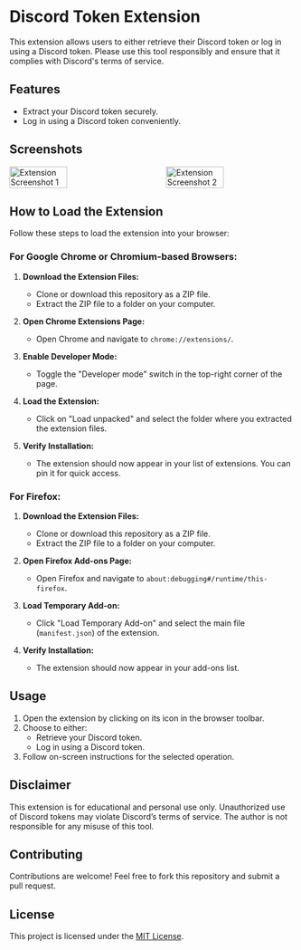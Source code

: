 # Discord Token Extension

This extension allows users to either retrieve their Discord token or log in using a Discord token. Please use this tool responsibly and ensure that it complies with Discord's terms of service.

## Features
- Extract your Discord token securely.
- Log in using a Discord token conveniently.

## Screenshots
<div style="display: flex; justify-content: space-between;">
  <img src="https://i.ibb.co/9h59VGw/image.png" alt="Extension Screenshot 1" width="45%">
  <img src="https://i.ibb.co/MCFVMjW/image.png" alt="Extension Screenshot 2" width="45%">
</div>

## How to Load the Extension
Follow these steps to load the extension into your browser:

### For Google Chrome or Chromium-based Browsers:
1. **Download the Extension Files:**
   - Clone or download this repository as a ZIP file.
   - Extract the ZIP file to a folder on your computer.

2. **Open Chrome Extensions Page:**
   - Open Chrome and navigate to `chrome://extensions/`.

3. **Enable Developer Mode:**
   - Toggle the "Developer mode" switch in the top-right corner of the page.

4. **Load the Extension:**
   - Click on "Load unpacked" and select the folder where you extracted the extension files.

5. **Verify Installation:**
   - The extension should now appear in your list of extensions. You can pin it for quick access.

### For Firefox:
1. **Download the Extension Files:**
   - Clone or download this repository as a ZIP file.
   - Extract the ZIP file to a folder on your computer.

2. **Open Firefox Add-ons Page:**
   - Open Firefox and navigate to `about:debugging#/runtime/this-firefox`.

3. **Load Temporary Add-on:**
   - Click "Load Temporary Add-on" and select the main file (`manifest.json`) of the extension.

4. **Verify Installation:**
   - The extension should now appear in your add-ons list.

## Usage
1. Open the extension by clicking on its icon in the browser toolbar.
2. Choose to either:
   - Retrieve your Discord token.
   - Log in using a Discord token.
3. Follow on-screen instructions for the selected operation.

## Disclaimer
This extension is for educational and personal use only. Unauthorized use of Discord tokens may violate Discord’s terms of service. The author is not responsible for any misuse of this tool.

## Contributing
Contributions are welcome! Feel free to fork this repository and submit a pull request.

## License
This project is licensed under the [MIT License](LICENSE).

